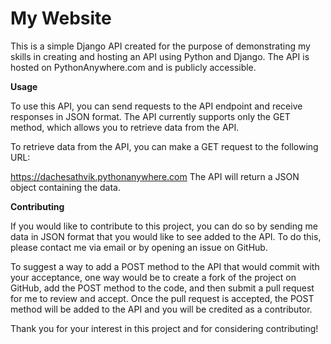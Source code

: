 # My Website


This is a simple Django API created for the purpose of demonstrating my skills in creating and hosting an API using Python and Django. The API is hosted on PythonAnywhere.com and is publicly accessible.

**Usage**

To use this API, you can send requests to the API endpoint and receive responses in JSON format. The API currently supports only the GET method, which allows you to retrieve data from the API.

To retrieve data from the API, you can make a GET request to the following URL:

https://dachesathvik.pythonanywhere.com
The API will return a JSON object containing the data.

**Contributing**

If you would like to contribute to this project, you can do so by sending me data in JSON format that you would like to see added to the API. To do this, please contact me via email or by opening an issue on GitHub.

To suggest a way to add a POST method to the API that would commit with your acceptance, one way would be to create a fork of the project on GitHub, add the POST method to the code, and then submit a pull request for me to review and accept. Once the pull request is accepted, the POST method will be added to the API and you will be credited as a contributor.

Thank you for your interest in this project and for considering contributing!
